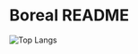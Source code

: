 
# Boreal README

![Top Langs](https://github-readme-stats.vercel.app/api/top-langs/?username=bor-real)
